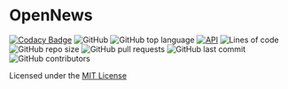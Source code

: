 # OpenNews 

[![Codacy Badge](https://app.codacy.com/project/badge/Grade/5dcb30d182e64717a1495b0b631d330c)](https://www.codacy.com/gh/bibutikoley/OpenNews/dashboard?utm_source=github.com&amp;utm_medium=referral&amp;utm_content=bibutikoley/OpenNews&amp;utm_campaign=Badge_Grade)
![GitHub](https://img.shields.io/github/license/bibutikoley/OpenNews)
![GitHub top language](https://img.shields.io/github/languages/top/bibutikoley/OpenNews)
[![API](https://img.shields.io/badge/API-21%2B-brightgreen.svg?style=flat)](https://android-arsenal.com/api?level=21)
![Lines of code](https://img.shields.io/tokei/lines/github.com/bibutikoley/OpenNews)
![GitHub repo size](https://img.shields.io/github/repo-size/bibutikoley/OpenNews)
![GitHub pull requests](https://img.shields.io/github/issues-pr-raw/bibutikoley/OpenNews)
![GitHub last commit](https://img.shields.io/github/last-commit/bibutikoley/OpenNews)
![GitHub contributors](https://img.shields.io/github/contributors/bibutikoley/OpenNews)

Licensed under the [MIT License](LICENSE)
